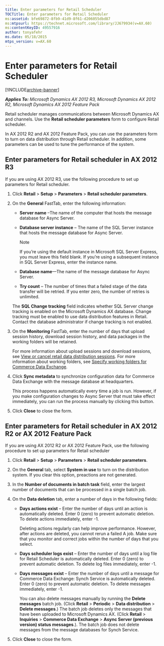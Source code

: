 ```yaml
---
title: Enter parameters for Retail Scheduler
TOCTitle: Enter parameters for Retail Scheduler
ms:assetid: bfe69872-8fb9-41d9-8f61-d206055dbd87
ms:mtpsurl: https://technet.microsoft.com/library/JJ679934(v=AX.60)
ms:contentKeyID: 49557916
author: tonyafehr
ms.date: 05/18/2015
mtps_version: v=AX.60
---
```


# Enter parameters for Retail Scheduler 


[!INCLUDE[archive-banner](includes/archive-banner.md)]


_**Applies To:** Microsoft Dynamics AX 2012 R3, Microsoft Dynamics AX 2012 R2, Microsoft Dynamics AX 2012 Feature Pack_

Retail scheduler manages communications between Microsoft Dynamics AX and channels. Use the **Retail scheduler parameters** form to configure Retail scheduler.

In AX 2012 R2 and AX 2012 Feature Pack, you can use the parameters form to turn on data distribution through Retail scheduler. In addition, some parameters can be used to tune the performance of the system.

## Enter parameters for Retail scheduler in AX 2012 R3

If you are using AX 2012 R3, use the following procedure to set up parameters for Retail scheduler.

1.  Click **Retail** \> **Setup** \> **Parameters** \> **Retail scheduler parameters**.

2.  On the **General** FastTab, enter the following information:
    
      - **Server name** –The name of the computer that hosts the message database for Async Server.
    
      - **Database server instance** – The name of the SQL Server instance that hosts the message database for Async Server.
        

        > [!NOTE]
        > <P>If you’re using the default instance in Microsoft SQL Server Express, you must leave this field blank. If you’re using a subsequent instance in SQL Server Express, enter the instance name.</P>

    
      - **Database name**—The name of the message database for Async Server.
    
      - **Try count** – The number of times that a failed stage of the data transfer will be retried. If you enter zero, the number of retries is unlimited.
    
    The **SQL Change tracking** field indicates whether SQL Server change tracking is enabled on the Microsoft Dynamics AX database. Change tracking must be enabled to use data distribution features in Retail. Contact the database administrator if change tracking is not enabled.

3.  On the **Monitoring** FastTab, enter the number of days that upload session history, download session history, and data packages in the working folders will be retained.
    
    For more information about upload sessions and download sessions, see [View or cancel retail data distribution sessions](view-or-cancel-retail-data-distribution-sessions.md). For more information about working folders, see [Specify working folders for Commerce Data Exchange](specify-working-folders-for-commerce-data-exchange.md).

4.  Click **Sync metadata** to synchronize configuration data for Commerce Data Exchange with the message database at headquarters.
    
    This process happens automatically every time a job is run. However, if you make configuration changes to Async Server that must take effect immediately, you can run the process manually by clicking this button.

5.  Click **Close** to close the form.

## Enter parameters for Retail scheduler in AX 2012 R2 or AX 2012 Feature Pack

If you are using AX 2012 R2 or AX 2012 Feature Pack, use the following procedure to set up parameters for Retail scheduler

1.  Click **Retail** \> **Setup** \> **Parameters** \> **Retail scheduler parameters**.

2.  On the **General** tab, select **System in use** to turn on the distribution system. If you clear this option, preactions are not generated.

3.  In the **Number of documents in batch task** field, enter the largest number of documents that can be processed in a single batch job.

4.  On the **Data deletion** tab, enter a number of days in the following fields:
    
      - **Days actions exist** – Enter the number of days until an action is automatically deleted. Enter 0 (zero) to prevent automatic deletion. To delete actions immediately, enter -1.
        
        Deleting actions regularly can help improve performance. However, after actions are deleted, you cannot rerun a failed A job. Make sure that you monitor and correct jobs within the number of days that you select.
    
      - **Days scheduler logs exist** – Enter the number of days until a log file for Retail Scheduler is automatically deleted. Enter 0 (zero) to prevent automatic deletion. To delete log files immediately, enter -1.
    
      - **Days messages exist** – Enter the number of days until a message for Commerce Data Exchange: Synch Service is automatically deleted. Enter 0 (zero) to prevent automatic deletion. To delete messages immediately, enter -1.
        
        You can also delete messages manually by running the **Delete messages** batch job. (Click **Retail** \> **Periodic** \> **Data distribution** \> **Delete messages**.) The batch job deletes only the messages that have been uploaded to Microsoft Dynamics AX. (Click **Retail** \> **Inquiries** \> **Commerce Data Exchange** \> **Async Server (previous version) status messages**.). The batch job does not delete messages from the message databases for Synch Service.

5.  Click **Close** to close the form.

  


